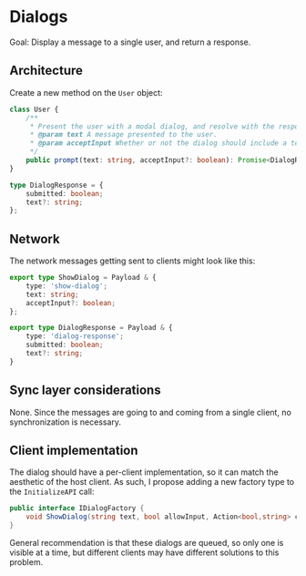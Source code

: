 # Dialogs

Goal: Display a message to a single user, and return a response.

## Architecture

Create a new method on the `User` object:

```ts
class User {
	/**
	 * Present the user with a modal dialog, and resolve with the response.
	 * @param text A message presented to the user.
	 * @param acceptInput Whether or not the dialog should include a text input field.
	 */
	public prompt(text: string, acceptInput?: boolean): Promise<DialogResponse> { }
}

type DialogResponse = {
	submitted: boolean;
	text?: string;
};
```

## Network

The network messages getting sent to clients might look like this:

```ts
export type ShowDialog = Payload & {
	type: 'show-dialog';
	text: string;
	acceptInput?: boolean;
};

export type DialogResponse = Payload & {
	type: 'dialog-response';
	submitted: boolean;
	text?: string;
}
```

## Sync layer considerations

None. Since the messages are going to and coming from a single client, no synchronization is necessary.

## Client implementation

The dialog should have a per-client implementation, so it can match the aesthetic of the host client. As such, I
propose adding a new factory type to the `InitializeAPI` call:

```cs
public interface IDialogFactory {
	void ShowDialog(string text, bool allowInput, Action<bool,string> callback);
}
```

General recommendation is that these dialogs are queued, so only one is visible at a time, but different clients
may have different solutions to this problem.
